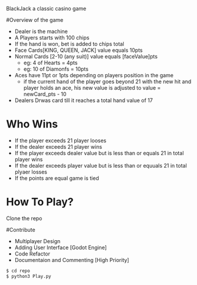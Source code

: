 BlackJack a classic casino game

#Overview of the game
* Dealer is the machine
* A Players starts with 100 chips
* If the hand is won, bet is added to chips total
* Face Cards[KING, QUEEN, JACK] value equals 10pts
* Normal Cards [2-10 (any suit)] value equals [faceValue]pts
    - eg: 4 of Hearts = 4pts
    - eg: 10 of Diamonfs = 10pts
* Aces have 11pt or 1pts depending on players position in the game
    - if the current hand of the player goes beyond 21 with the new hit and player holds an ace, his new value is adjusted to value = newCard_pts - 10
* Dealers Drwas card till it reaches a total hand value of 17

# Who Wins
* If the player exceeds 21 player looses
* If the dealer exceeds 21 player wins
* If the player exceeds dealer value but is less than or equals 21 in total player wins
* If the dealer exceeds player value but is less than or equuals 21 in total plyaer losses
* If the points are equal game is tied



# How To Play?
Clone the repo


#Contribute
* Multiplayer Design
* Adding User Interface [Godot Engine]
* Code Refactor
* Documentaion and Commenting [High Priority]

```sh
$ cd repo
$ python3 Play.py
```

